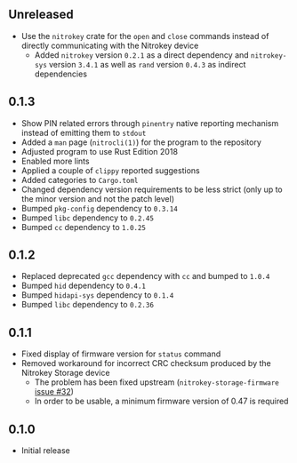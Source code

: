 Unreleased
----------
- Use the `nitrokey` crate for the `open` and `close` commands instead
  of directly communicating with the Nitrokey device
  - Added `nitrokey` version `0.2.1` as a direct dependency and
    `nitrokey-sys` version `3.4.1` as well as `rand` version `0.4.3` as
    indirect dependencies


0.1.3
-----
- Show PIN related errors through `pinentry` native reporting mechanism
  instead of emitting them to `stdout`
- Added a `man` page (`nitrocli(1)`) for the program to the repository
- Adjusted program to use Rust Edition 2018
- Enabled more lints
- Applied a couple of `clippy` reported suggestions
- Added categories to `Cargo.toml`
- Changed dependency version requirements to be less strict (only up to
  the minor version and not the patch level)
- Bumped `pkg-config` dependency to `0.3.14`
- Bumped `libc` dependency to `0.2.45`
- Bumped `cc` dependency to `1.0.25`


0.1.2
-----
- Replaced deprecated `gcc` dependency with `cc` and bumped to `1.0.4`
- Bumped `hid` dependency to `0.4.1`
- Bumped `hidapi-sys` dependency to `0.1.4`
- Bumped `libc` dependency to `0.2.36`


0.1.1
-----
- Fixed display of firmware version for `status` command
- Removed workaround for incorrect CRC checksum produced by the Nitrokey
  Storage device
  - The problem has been fixed upstream (`nitrokey-storage-firmware`
    [issue #32](https://github.com/Nitrokey/nitrokey-storage-firmware/issues/32))
  - In order to be usable, a minimum firmware version of 0.47 is required


0.1.0
-----
- Initial release
